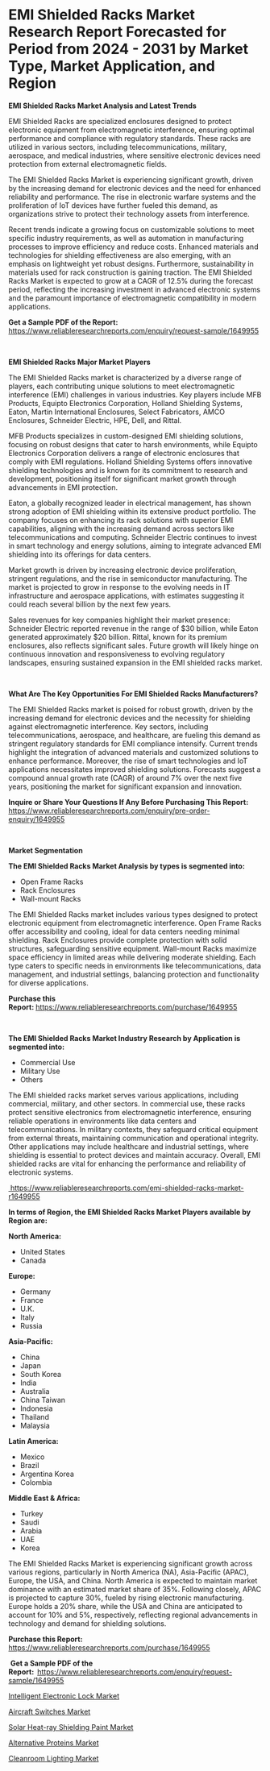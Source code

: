 <p><h1>EMI Shielded Racks Market Research Report Forecasted for Period from 2024 -  2031 by Market Type, Market Application, and Region</h1></p><p><strong>EMI Shielded Racks Market Analysis and Latest Trends</strong></p>
<p><p>EMI Shielded Racks are specialized enclosures designed to protect electronic equipment from electromagnetic interference, ensuring optimal performance and compliance with regulatory standards. These racks are utilized in various sectors, including telecommunications, military, aerospace, and medical industries, where sensitive electronic devices need protection from external electromagnetic fields. </p><p>The EMI Shielded Racks Market is experiencing significant growth, driven by the increasing demand for electronic devices and the need for enhanced reliability and performance. The rise in electronic warfare systems and the proliferation of IoT devices have further fueled this demand, as organizations strive to protect their technology assets from interference. </p><p>Recent trends indicate a growing focus on customizable solutions to meet specific industry requirements, as well as automation in manufacturing processes to improve efficiency and reduce costs. Enhanced materials and technologies for shielding effectiveness are also emerging, with an emphasis on lightweight yet robust designs. Furthermore, sustainability in materials used for rack construction is gaining traction. The EMI Shielded Racks Market is expected to grow at a CAGR of 12.5% during the forecast period, reflecting the increasing investment in advanced electronic systems and the paramount importance of electromagnetic compatibility in modern applications.</p></p>
<p><strong>Get a Sample PDF of the Report:&nbsp;</strong> <a href="https://www.reliableresearchreports.com/enquiry/request-sample/1649955?utm_campaign=1605&utm_medium=2&utm_source=Github&utm_content=ia&utm_term=18102024&utm_id=emi-shielded-racks">https://www.reliableresearchreports.com/enquiry/request-sample/1649955</a></p>
<p>&nbsp;</p>
<p><strong>EMI Shielded Racks Major Market Players</strong></p>
<p><p>The EMI Shielded Racks market is characterized by a diverse range of players, each contributing unique solutions to meet electromagnetic interference (EMI) challenges in various industries. Key players include MFB Products, Equipto Electronics Corporation, Holland Shielding Systems, Eaton, Martin International Enclosures, Select Fabricators, AMCO Enclosures, Schneider Electric, HPE, Dell, and Rittal. </p><p>MFB Products specializes in custom-designed EMI shielding solutions, focusing on robust designs that cater to harsh environments, while Equipto Electronics Corporation delivers a range of electronic enclosures that comply with EMI regulations. Holland Shielding Systems offers innovative shielding technologies and is known for its commitment to research and development, positioning itself for significant market growth through advancements in EMI protection.</p><p>Eaton, a globally recognized leader in electrical management, has shown strong adoption of EMI shielding within its extensive product portfolio. The company focuses on enhancing its rack solutions with superior EMI capabilities, aligning with the increasing demand across sectors like telecommunications and computing. Schneider Electric continues to invest in smart technology and energy solutions, aiming to integrate advanced EMI shielding into its offerings for data centers.</p><p>Market growth is driven by increasing electronic device proliferation, stringent regulations, and the rise in semiconductor manufacturing. The market is projected to grow in response to the evolving needs in IT infrastructure and aerospace applications, with estimates suggesting it could reach several billion by the next few years.</p><p>Sales revenues for key companies highlight their market presence: Schneider Electric reported revenue in the range of $30 billion, while Eaton generated approximately $20 billion. Rittal, known for its premium enclosures, also reflects significant sales. Future growth will likely hinge on continuous innovation and responsiveness to evolving regulatory landscapes, ensuring sustained expansion in the EMI shielded racks market.</p></p>
<p>&nbsp;</p>
<p><strong>What Are The Key Opportunities For EMI Shielded Racks Manufacturers?</strong></p>
<p><p>The EMI Shielded Racks market is poised for robust growth, driven by the increasing demand for electronic devices and the necessity for shielding against electromagnetic interference. Key sectors, including telecommunications, aerospace, and healthcare, are fueling this demand as stringent regulatory standards for EMI compliance intensify. Current trends highlight the integration of advanced materials and customized solutions to enhance performance. Moreover, the rise of smart technologies and IoT applications necessitates improved shielding solutions. Forecasts suggest a compound annual growth rate (CAGR) of around 7% over the next five years, positioning the market for significant expansion and innovation.</p></p>
<p><strong>Inquire or Share Your Questions If Any Before Purchasing This Report:</strong> <a href="https://www.reliableresearchreports.com/enquiry/pre-order-enquiry/1649955?utm_campaign=1605&utm_medium=2&utm_source=Github&utm_content=ia&utm_term=18102024&utm_id=emi-shielded-racks">https://www.reliableresearchreports.com/enquiry/pre-order-enquiry/1649955</a></p>
<p>&nbsp;</p>
<p><strong>Market Segmentation</strong></p>
<p><strong>The EMI Shielded Racks Market Analysis by types is segmented into:</strong></p>
<p><ul><li>Open Frame Racks</li><li>Rack Enclosures</li><li>Wall-mount Racks</li></ul></p>
<p><p>The EMI Shielded Racks market includes various types designed to protect electronic equipment from electromagnetic interference. Open Frame Racks offer accessibility and cooling, ideal for data centers needing minimal shielding. Rack Enclosures provide complete protection with solid structures, safeguarding sensitive equipment. Wall-mount Racks maximize space efficiency in limited areas while delivering moderate shielding. Each type caters to specific needs in environments like telecommunications, data management, and industrial settings, balancing protection and functionality for diverse applications.</p></p>
<p><strong>Purchase this Report:&nbsp;</strong><a href="https://www.reliableresearchreports.com/purchase/1649955?utm_campaign=1605&utm_medium=2&utm_source=Github&utm_content=ia&utm_term=18102024&utm_id=emi-shielded-racks">https://www.reliableresearchreports.com/purchase/1649955</a></p>
<p>&nbsp;</p>
<p><strong>The EMI Shielded Racks Market Industry Research by Application is segmented into:</strong></p>
<p><ul><li>Commercial Use</li><li>Military Use</li><li>Others</li></ul></p>
<p><p>The EMI shielded racks market serves various applications, including commercial, military, and other sectors. In commercial use, these racks protect sensitive electronics from electromagnetic interference, ensuring reliable operations in environments like data centers and telecommunications. In military contexts, they safeguard critical equipment from external threats, maintaining communication and operational integrity. Other applications may include healthcare and industrial settings, where shielding is essential to protect devices and maintain accuracy. Overall, EMI shielded racks are vital for enhancing the performance and reliability of electronic systems.</p></p>
<p><a href="https://www.reliableresearchreports.com/emi-shielded-racks-market-r1649955?utm_campaign=1605&utm_medium=2&utm_source=Github&utm_content=ia&utm_term=18102024&utm_id=emi-shielded-racks">&nbsp;https://www.reliableresearchreports.com/emi-shielded-racks-market-r1649955</a></p>
<p><strong>In terms of Region, the EMI Shielded Racks Market Players available by Region are:</strong></p>
<p>
    <p> <strong> North America: </strong>
        <ul>
            <li>United States</li>
            <li>Canada</li>
        </ul>
        </p> 
    <p> <strong> Europe: </strong>
        <ul>
            <li>Germany</li>
            <li>France</li>
            <li>U.K.</li>
            <li>Italy</li>
            <li>Russia</li>
        </ul>
        </p> 
    <p> <strong> Asia-Pacific: </strong>
        <ul>
            <li>China</li>
            <li>Japan</li>
            <li>South Korea</li>
            <li>India</li>
            <li>Australia</li>
            <li>China Taiwan</li>
            <li>Indonesia</li>
            <li>Thailand</li>
            <li>Malaysia</li>
        </ul>
        </p> 
    <p> <strong> Latin America: </strong>
        <ul>
            <li>Mexico</li>
            <li>Brazil</li>
            <li>Argentina Korea</li>
            <li>Colombia</li>
        </ul>
        </p> 
    <p> <strong> Middle East & Africa: </strong>
        <ul>
            <li>Turkey</li>
            <li>Saudi</li>
            <li>Arabia</li>
            <li>UAE</li>
            <li>Korea</li>
        </ul>
    </p>
    </p>
<p><p>The EMI Shielded Racks Market is experiencing significant growth across various regions, particularly in North America (NA), Asia-Pacific (APAC), Europe, the USA, and China. North America is expected to maintain market dominance with an estimated market share of 35%. Following closely, APAC is projected to capture 30%, fueled by rising electronic manufacturing. Europe holds a 20% share, while the USA and China are anticipated to account for 10% and 5%, respectively, reflecting regional advancements in technology and demand for shielding solutions.</p></p>
<p><strong>Purchase this Report: </strong><a href="https://www.reliableresearchreports.com/purchase/1649955?utm_campaign=1605&utm_medium=2&utm_source=Github&utm_content=ia&utm_term=18102024&utm_id=emi-shielded-racks">https://www.reliableresearchreports.com/purchase/1649955</a></p>
<p>&nbsp;<strong>Get a Sample PDF of the Report:&nbsp;&nbsp;</strong><a href="https://www.reliableresearchreports.com/enquiry/request-sample/1649955?utm_campaign=1605&utm_medium=2&utm_source=Github&utm_content=ia&utm_term=18102024&utm_id=emi-shielded-racks">https://www.reliableresearchreports.com/enquiry/request-sample/1649955</a></p>
<p><strong></strong></p>
<p><p><a href="https://www.linkedin.com/pulse/investment-opportunities-intelligent-electronic-lock-sector-risk-dmn7c?utm_campaign=1605&utm_medium=2&utm_source=Github&utm_content=ia&utm_term=18102024&utm_id=emi-shielded-racks">Intelligent Electronic Lock Market</a></p><p><a href="https://www.linkedin.com/pulse/aircraft-switches-market-share-analysis-growth-trends-forecasts-6iyec?utm_campaign=1605&utm_medium=2&utm_source=Github&utm_content=ia&utm_term=18102024&utm_id=emi-shielded-racks">Aircraft Switches Market</a></p><p><a href="https://github.com/HobertDavis43/Market-Research-Report-List-1/blob/main/solar-heat-ray-shielding-paint-market.md?utm_campaign=1605&utm_medium=2&utm_source=Github&utm_content=ia&utm_term=18102024&utm_id=emi-shielded-racks">Solar Heat-ray Shielding Paint Market</a></p><p><a href="https://www.linkedin.com/pulse/strategic-insights-global-alternative-proteins-market-l5pxe?utm_campaign=1605&utm_medium=2&utm_source=Github&utm_content=ia&utm_term=18102024&utm_id=emi-shielded-racks">Alternative Proteins Market</a></p><p><a href="https://www.linkedin.com/pulse/global-cleanroom-lighting-market-trends-insights-growth-opportunities-veccf?utm_campaign=1605&utm_medium=2&utm_source=Github&utm_content=ia&utm_term=18102024&utm_id=emi-shielded-racks">Cleanroom Lighting Market</a></p></p>